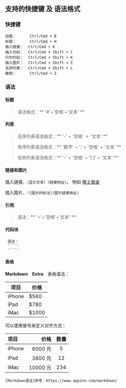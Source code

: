 ## 支持的快捷键 及 语法格式

### 快捷键

```
加粗：      Ctrl/Cmd + B
标题：      Ctrl/Cmd + H
插入链接：  Ctrl/Cmd + K
插入代码：  Ctrl/Cmd + Shift + C
行内代码：  Ctrl/Cmd + Shift + K
插入图片：  Ctrl/Cmd + Shift + I
无序列表：  Ctrl/Cmd + Shift + L
撤销：      Ctrl/Cmd + Z
```

### 语法

#### 标题
> 语法格式：** '#'+'空格'+'文本' **

#### 列表
> 无序列表语法格式：** '-' + '空格' ＋ '文本' **

> 有序列表语法格式：** '数字' + '.' + '空格' + '文本' **

> 任务列表语法格式：** '-' + '空格' + '[ ]' + '文本' **

#### 链接和图片
插入链接，`［显示文本］(链接地址)`。 例如 [稀土掘金](https://gold.xitu.io)

插入图片，`![图片的标注](图片链接地址)`

#### 引用
> 语法：** '>'+'空格'+'文本' **

#### 代码块
```
 语法：
 '```'
 '```'
```

#### 表格
**Markdown　Extra**　表格语法：

项目 | 价格
-------- | ---
iPhone | $560
iPad | $780
iMac | $1000

可以使用冒号来定义对齐方式：

| 项目 | 价格 | 数量 |
| :-------- | --------:| :--: |
| iPhone | 6000 元 | 5 |
| iPad | 3800 元 | 12 |
| iMac | 10000 元 | 234 |


```
[Markdown语法]参考：https://www.appinn.com/markdown/
```